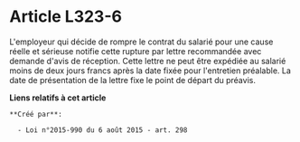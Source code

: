 # Article L323-6

L'employeur qui décide de rompre le contrat du salarié pour une cause réelle et sérieuse notifie cette rupture par lettre
recommandée avec demande d'avis de réception. Cette lettre ne peut être expédiée au salarié moins de deux jours francs après
la date fixée pour l'entretien préalable. La date de présentation de la lettre fixe le point de départ du préavis.

**Liens relatifs à cet article**

	**Créé par**:

	  - Loi n°2015-990 du 6 août 2015 - art. 298
